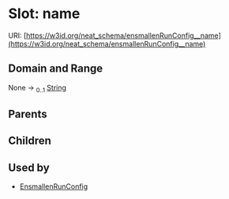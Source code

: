 
# Slot: name




URI: [https://w3id.org/neat_schema/ensmallenRunConfig__name](https://w3id.org/neat_schema/ensmallenRunConfig__name)


## Domain and Range

None &#8594;  <sub>0..1</sub> [String](types/String.md)

## Parents


## Children


## Used by

 * [EnsmallenRunConfig](EnsmallenRunConfig.md)
